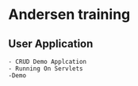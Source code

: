 # Andersen training
## User Application 
    - CRUD Demo Applcation 
    - Running On Servlets
	-Demo